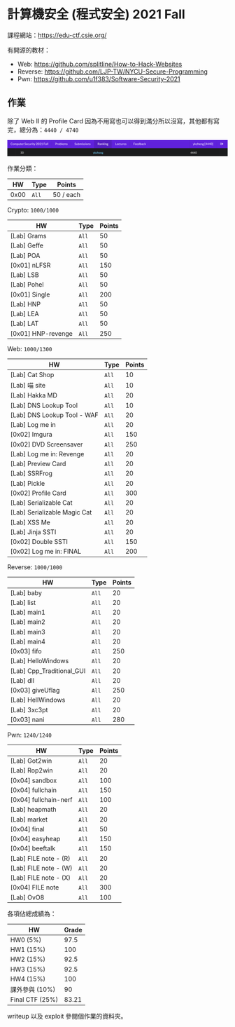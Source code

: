 # 計算機安全 (程式安全) 2021 Fall

課程網站：https://edu-ctf.csie.org/

有開源的教材：

- Web: https://github.com/splitline/How-to-Hack-Websites
- Reverse: https://github.com/LJP-TW/NYCU-Secure-Programming
- Pwn: https://github.com/u1f383/Software-Security-2021

## 作業

除了 Web II 的 Profile Card 因為不用寫也可以得到滿分所以沒寫，其他都有寫完，總分為：`4440 / 4740`

![](images/rank.png)

作業分類：

| HW   | Type  | Points    |
| ---- | ----- | --------- |
| 0x00 | `All` | 50 / each |

Crypto: `1000/1000`

| HW                 | Type  | Points |
| ------------------ | ----- | ------ |
| [Lab] Grams        | `All` | 50     |
| [Lab] Geffe        | `All` | 50     |
| [Lab] POA          | `All` | 50     |
| [0x01] nLFSR       | `All` | 150    |
| [Lab] LSB          | `All` | 50     |
| [Lab] Pohel        | `All` | 50     |
| [0x01] Single      | `All` | 200    |
| [Lab] HNP          | `All` | 50     |
| [Lab] LEA          | `All` | 50     |
| [Lab] LAT          | `All` | 50     |
| [0x01] HNP-revenge | `All` | 250    |

Web: `1000/1300`

| HW                           | Type  | Points |
| ---------------------------- | ----- | ------ |
| [Lab] Cat Shop               | `All` | 10     |
| [Lab] 喵 site                | `All` | 10     |
| [Lab] Hakka MD               | `All` | 20     |
| [Lab] DNS Lookup Tool        | `All` | 10     |
| [Lab] DNS Lookup Tool - WAF  | `All` | 20     |
| [Lab] Log me in              | `All` | 20     |
| [0x02] Imgura                | `All` | 150    |
| [0x02] DVD Screensaver       | `All` | 250    |
| [Lab] Log me in: Revenge     | `All` | 20     |
| [Lab] Preview Card           | `All` | 20     |
| [Lab] SSRFrog                | `All` | 20     |
| [Lab] Pickle                 | `All` | 20     |
| [0x02] Profile Card          | `All` | 300    |
| [Lab] Serializable Cat       | `All` | 20     |
| [Lab] Serializable Magic Cat | `All` | 20     |
| [Lab] XSS Me                 | `All` | 20     |
| [Lab] Jinja SSTI             | `All` | 20     |
| [0x02] Double SSTI           | `All` | 150    |
| [0x02] Log me in: FINAL      | `All` | 200    |

Reverse: `1000/1000`

| HW                        | Type  | Points |
| ------------------------- | ----- | ------ |
| [Lab] baby                | `All` | 20     |
| [Lab] list                | `All` | 20     |
| [Lab] main1               | `All` | 20     |
| [Lab] main2               | `All` | 20     |
| [Lab] main3               | `All` | 20     |
| [Lab] main4               | `All` | 20     |
| [0x03] fifo               | `All` | 250    |
| [Lab] HelloWindows        | `All` | 20     |
| [Lab] Cpp_Traditional_GUI | `All` | 20     |
| [Lab] dll                 | `All` | 20     |
| [0x03] giveUflag          | `All` | 250    |
| [Lab] HellWindows         | `All` | 20     |
| [Lab] 3xc3pt              | `All` | 20     |
| [0x03] nani               | `All` | 280    |

Pwn: `1240/1240`

| HW                    | Type  | Points |
| --------------------- | ----- | ------ |
| [Lab] Got2win         | `All` | 20     |
| [Lab] Rop2win         | `All` | 20     |
| [0x04] sandbox        | `All` | 100     |
| [0x04] fullchain      | `All` | 150     |
| [0x04] fullchain-nerf | `All` | 100     |
| [Lab] heapmath        | `All` | 20     |
| [Lab] market          | `All` | 20     |
| [0x04] final          | `All` | 50     |
| [0x04] easyheap       | `All` | 150     |
| [0x04] beeftalk       | `All` | 150     |
| [Lab] FILE note - (R) | `All` | 20     |
| [Lab] FILE note - (W) | `All` | 20     |
| [Lab] FILE note - (X) | `All` | 20     |
| [0x04] FILE note      | `All` | 300     |
| [Lab] OvO8            | `All` | 100     |

各項佔總成績為：

| HW              | Grade |
| --------------- | ----- |
| HW0 (5%)        | 97.5  |
| HW1 (15%)       | 100   |
| HW2 (15%)       | 92.5  |
| HW3 (15%)       | 92.5  |
| HW4 (15%)       | 100   |
| 課外參與 (10%)  | 90    |
| Final CTF (25%) | 83.21 |

writeup 以及 exploit 參閱個作業的資料夾。
